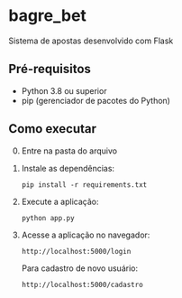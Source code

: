 # bagre_bet

Sistema de apostas desenvolvido com Flask
## Pré-requisitos

- Python 3.8 ou superior
- pip (gerenciador de pacotes do Python)

## Como executar
0. Entre na pasta do arquivo

1. Instale as dependências:
   ```
   pip install -r requirements.txt
   ```

2. Execute a aplicação:
   ```
   python app.py
   ```

3. Acesse a aplicação no navegador:
   ```
   http://localhost:5000/login
   ```
   
   Para cadastro de novo usuário:
   ```
   http://localhost:5000/cadastro
   ```